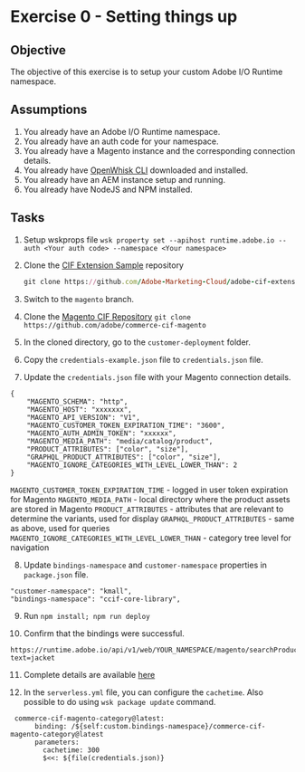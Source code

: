 Exercise 0 - Setting things up
===========

## Objective

The objective of this exercise is to setup your custom Adobe I/O Runtime namespace. 

## Assumptions

1. You already have an Adobe I/O Runtime namespace.
2. You already have an auth code for your namespace. 
3. You already have a Magento instance and the corresponding connection details.
4. You already have [OpenWhisk CLI](https://github.com/apache/incubator-openwhisk-cli) downloaded and installed.
5. You already have an AEM instance setup and running. 
6. You already have NodeJS and NPM installed. 

## Tasks
1. Setup wskprops file 
```wsk property set --apihost runtime.adobe.io --auth <Your auth code> --namespace <Your namespace>```

2. Clone the [CIF Extension Sample](https://github.com/Adobe-Marketing-Cloud/adobe-cif-extension-sample) repository
	
	```ruby
	git clone https://github.com/Adobe-Marketing-Cloud/adobe-cif-extension-sample.git 
	```

3. Switch to the `magento` branch. 

4. Clone the [Magento CIF Repository](https://github.com/adobe/commerce-cif-magento) 
```git clone https://github.com/adobe/commerce-cif-magento```

5. In the cloned directory, go to the `customer-deployment` folder.

6. Copy the `credentials-example.json` file to `credentials.json` file.

7. Update the `credentials.json` file with your Magento connection details.
```
{
    "MAGENTO_SCHEMA": "http",
    "MAGENTO_HOST": "xxxxxxx",
    "MAGENTO_API_VERSION": "V1",
    "MAGENTO_CUSTOMER_TOKEN_EXPIRATION_TIME": "3600",
    "MAGENTO_AUTH_ADMIN_TOKEN": "xxxxxx",
    "MAGENTO_MEDIA_PATH": "media/catalog/product",
    "PRODUCT_ATTRIBUTES": ["color", "size"],
    "GRAPHQL_PRODUCT_ATTRIBUTES": ["color", "size"],
    "MAGENTO_IGNORE_CATEGORIES_WITH_LEVEL_LOWER_THAN": 2
}
```

`MAGENTO_CUSTOMER_TOKEN_EXPIRATION_TIME` - logged in user token expiration for Magento
`MAGENTO_MEDIA_PATH` - local directory where the product assets are stored in Magento
`PRODUCT_ATTRIBUTES` - attributes that are relevant to determine the variants, used for display 
`GRAPHQL_PRODUCT_ATTRIBUTES` - same as above, used for queries
`MAGENTO_IGNORE_CATEGORIES_WITH_LEVEL_LOWER_THAN` - category tree level for navigation

8. Update `bindings-namespace` and `customer-namespace` properties in `package.json` file.
```
"customer-namespace": "kmall",
"bindings-namespace": "ccif-core-library",
```

9. Run ```npm install; npm run deploy```

10. Confirm that the bindings were successful. 

```
https://runtime.adobe.io/api/v1/web/YOUR_NAMESPACE/magento/searchProducts.http?text=jacket
``` 

11. Complete details are available [here](https://github.com/adobe/commerce-cif-magento/tree/master/customer-deployment)

12. In the `serverless.yml` file, you can configure the `cachetime`. Also possible to do using `wsk package update` command. 

```
 commerce-cif-magento-category@latest:
      binding: /${self:custom.bindings-namespace}/commerce-cif-magento-category@latest
      parameters:
        cachetime: 300
        $<<: ${file(credentials.json)}
```
